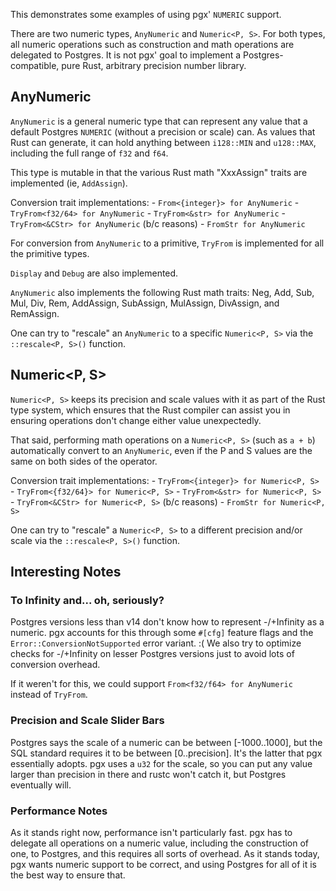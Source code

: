 This demonstrates some examples of using pgx' `NUMERIC` support.

There are two numeric types, `AnyNumeric` and `Numeric<P, S>`.  For both types, all numeric operations such
as construction and math operations are delegated to Postgres.  It is not pgx' goal to implement a Postgres-compatible,
pure Rust, arbitrary precision number library.

## AnyNumeric

`AnyNumeric` is a general numeric type that can represent any value that a default Postgres `NUMERIC` (without a 
precision or scale) can.  As values that Rust can generate, it can hold anything between `i128::MIN` and `u128::MAX`, 
including the full range of `f32` and `f64`.

This type is mutable in that the various Rust math "XxxAssign" traits are implemented (ie, `AddAssign`).  

Conversion trait implementations:
    - `From<{integer}> for AnyNumeric`
    - `TryFrom<f32/64> for AnyNumeric`
    - `TryFrom<&str> for AnyNumeric`
    - `TryFrom<&CStr> for AnyNumeric` (b/c reasons)
    - `FromStr for AnyNumeric`

For conversion from `AnyNumeric` to a primitive, `TryFrom` is implemented for all the primitive types.

`Display` and `Debug` are also implemented.

`AnyNumeric` also implements the following Rust math traits: Neg, Add, Sub, Mul, Div, Rem, AddAssign, SubAssign, MulAssign, 
DivAssign, and RemAssign.

One can try to "rescale" an `AnyNumeric`  to a specific `Numeric<P, S>` via the `::rescale<P, S>()` function.

## Numeric<P, S>

`Numeric<P, S>` keeps its precision and scale values with it as part of the Rust type system, which ensures that
the Rust compiler can assist you in ensuring operations don't change either value unexpectedly.

That said, performing math operations on a `Numeric<P, S>` (such as `a + b`) automatically convert to an
`AnyNumeric`, even if the P and S values are the same on both sides of the operator.

Conversion trait implementations:
    - `TryFrom<{integer}> for Numeric<P, S>`
    - `TryFrom<{f32/64}> for Numeric<P, S>`
    - `TryFrom<&str> for Numeric<P, S>`
    - `TryFrom<&CStr> for Numeric<P, S>` (b/c reasons)
    - `FromStr for Numeric<P, S>`

One can try to "rescale" a `Numeric<P, S>` to a different precision and/or scale via the `::rescale<P, S>()` 
function.

## Interesting Notes

### To Infinity and... oh, seriously?

Postgres versions less than v14 don't know how to represent -/+Infinity as a numeric.  pgx accounts for this
through some `#[cfg]` feature flags and the `Error::ConversionNotSupported` error variant.  :(  We also try 
to optimize checks for -/+Infinity on lesser Postgres versions just to avoid lots of conversion overhead.

If it weren't for this, we could support `From<f32/f64> for AnyNumeric` instead of `TryFrom`.

### Precision and Scale Slider Bars

Postgres says the scale of a numeric can be between [-1000..1000], but the SQL standard requires it to be between 
[0..precision].  It's the latter that pgx essentially adopts.  pgx uses a `u32` for the scale, so you can put any
value larger than precision in there and rustc won't catch it, but Postgres eventually will.

### Performance Notes

As it stands right now, performance isn't particularly fast.  pgx has to delegate all operations on a numeric value,
including the construction of one, to Postgres, and this requires all sorts of overhead.  As it stands today, pgx
wants numeric support to be correct, and using Postgres for all of it is the best way to ensure that.

